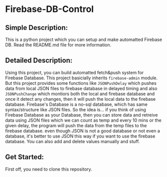 # Firebase-DB-Control

## Simple Description:
This is a python project which you can setup and make automatted Firebase DB. Read the README.md file for more information.

## Detailed Description:
Using this project, you can build automatted fetch&push system for Firebase Database. This project basicially inherits `firebase-admin` module. But this project provides some functions like `JSONPushDelay` which pushes data from local JSON files to firebase database in delayed timing and also `JSONPushChange` which montiors both the local and firebase database and once it detect any changes, then it will push the local data to the firebase database. Firebase's Database is a no-sql database, which has same syntax/structure like JSON files. So the idea is... if you think of using Firebase Database as your Database, then you can store data and retreive data using JSON files which we can count as temp and every 10 mins or the given delay, the program will push the data from the temp files to the firebase database. even though JSON is not a good database or not even a database, it's better to use JSON this way if you want to use the firebase database. You can also add and delete values manually and stuff. 

## Get Started:
First off, you need to clone this repository. 


